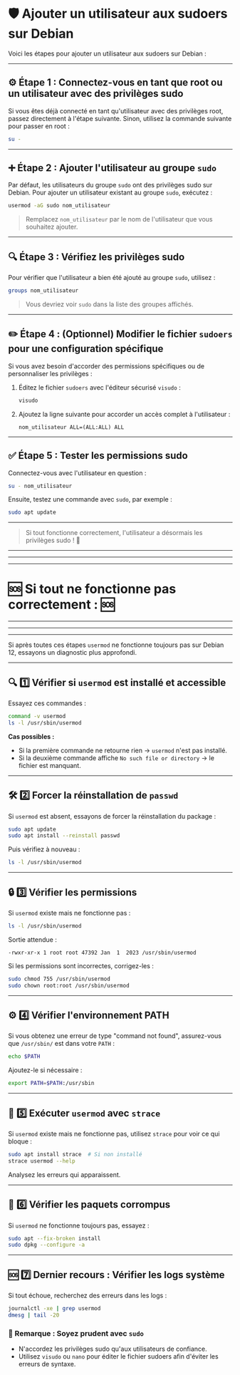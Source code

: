 # 🛡️ Ajouter un utilisateur aux sudoers sur Debian

Voici les étapes pour ajouter un utilisateur aux sudoers sur Debian :

---

## ⚙️ Étape 1 : Connectez-vous en tant que root ou un utilisateur avec des privilèges sudo
Si vous êtes déjà connecté en tant qu'utilisateur avec des privilèges root, passez directement à l'étape suivante. Sinon, utilisez la commande suivante pour passer en root :

```bash
su -
```

---

## ➕ Étape 2 : Ajouter l'utilisateur au groupe `sudo`
Par défaut, les utilisateurs du groupe `sudo` ont des privilèges sudo sur Debian. Pour ajouter un utilisateur existant au groupe `sudo`, exécutez :

```bash
usermod -aG sudo nom_utilisateur
```

> Remplacez `nom_utilisateur` par le nom de l'utilisateur que vous souhaitez ajouter.

---

## 🔍 Étape 3 : Vérifiez les privilèges sudo
Pour vérifier que l'utilisateur a bien été ajouté au groupe `sudo`, utilisez :

```bash
groups nom_utilisateur
```

> Vous devriez voir `sudo` dans la liste des groupes affichés.

---

## ✏️ Étape 4 : (Optionnel) Modifier le fichier `sudoers` pour une configuration spécifique
Si vous avez besoin d'accorder des permissions spécifiques ou de personnaliser les privilèges :

1. Éditez le fichier `sudoers` avec l'éditeur sécurisé `visudo` :
   ```bash
   visudo
   ```

2. Ajoutez la ligne suivante pour accorder un accès complet à l'utilisateur :
   ```
   nom_utilisateur ALL=(ALL:ALL) ALL
   ```

---

## ✅ Étape 5 : Tester les permissions sudo
Connectez-vous avec l'utilisateur en question :

```bash
su - nom_utilisateur
```

Ensuite, testez une commande avec `sudo`, par exemple :

```bash
sudo apt update
```
---
> Si tout fonctionne correctement, l'utilisateur a désormais les privilèges sudo ! 🤟
---
---
---

# 🆘 Si tout ne fonctionne pas correctement : 🆘
---
---
---
Si après toutes ces étapes `usermod` ne fonctionne toujours pas sur Debian 12, essayons un diagnostic plus approfondi.

---

## 🔍 1️⃣ **Vérifier si `usermod` est installé et accessible**
Essayez ces commandes :

```bash
command -v usermod
ls -l /usr/sbin/usermod
```
**Cas possibles :**  
- Si la première commande ne retourne rien → `usermod` n'est pas installé.
- Si la deuxième commande affiche `No such file or directory` → le fichier est manquant.

---

## 🛠️ 2️⃣ **Forcer la réinstallation de `passwd`**
Si `usermod` est absent, essayons de forcer la réinstallation du package :

```bash
sudo apt update
sudo apt install --reinstall passwd
```
Puis vérifiez à nouveau :
```bash
ls -l /usr/sbin/usermod
```

---

## 🔒 3️⃣ **Vérifier les permissions**
Si `usermod` existe mais ne fonctionne pas :

```bash
ls -l /usr/sbin/usermod
```
Sortie attendue :
```
-rwxr-xr-x 1 root root 47392 Jan  1  2023 /usr/sbin/usermod
```
Si les permissions sont incorrectes, corrigez-les :
```bash
sudo chmod 755 /usr/sbin/usermod
sudo chown root:root /usr/sbin/usermod
```

---

## ⚙️ 4️⃣ **Vérifier l'environnement PATH**
Si vous obtenez une erreur de type "command not found", assurez-vous que `/usr/sbin/` est dans votre `PATH` :
```bash
echo $PATH
```
Ajoutez-le si nécessaire :
```bash
export PATH=$PATH:/usr/sbin
```

---

## 📝 5️⃣ **Exécuter `usermod` avec `strace`**
Si `usermod` existe mais ne fonctionne pas, utilisez `strace` pour voir ce qui bloque :
```bash
sudo apt install strace  # Si non installé
strace usermod --help
```
Analysez les erreurs qui apparaissent.

---

## 🔄 6️⃣ **Vérifier les paquets corrompus**
Si `usermod` ne fonctionne toujours pas, essayez :
```bash
sudo apt --fix-broken install
sudo dpkg --configure -a
```

---

## 🆘 7️⃣ **Dernier recours : Vérifier les logs système**
Si tout échoue, recherchez des erreurs dans les logs :
```bash
journalctl -xe | grep usermod
dmesg | tail -20
```

### 🎯 Remarque : Soyez prudent avec `sudo`
- N'accordez les privilèges sudo qu'aux utilisateurs de confiance.
- Utilisez `visudo` ou `nano` pour éditer le fichier sudoers afin d'éviter les erreurs de syntaxe.
